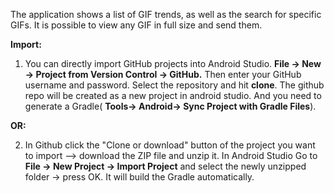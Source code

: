  The application shows a list of GIF trends, as well as the search for specific GIFs.
 It is possible to view any GIF in full size and send them.
 
**Import:**

1) You can directly import GitHub projects into Android Studio. **File -> New -> Project from Version Control -> GitHub.** Then enter your GitHub username and password. Select the repository and hit **clone**. The github repo will be created as a new project in android studio. And you need to generate a Gradle( **Tools-> Android-> Sync Project with Gradle Files**).

 **OR:**
 
2) In Github click the "Clone or download" button of the project you want to import --> download the ZIP file and unzip it. In Android Studio Go to **File -> New Project -> Import Project** and select the newly unzipped folder -> press OK. It will build the Gradle automatically.
